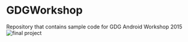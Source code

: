 # GDGWorkshop
Repository that contains sample code for GDG Android Workshop 2015
![final project](udacity.gif)
